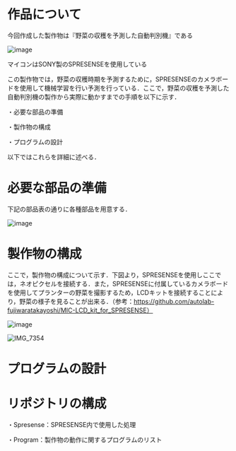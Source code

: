 # 作品について
今回作成した製作物は『野菜の収穫を予測した自動判別機』である

![image](https://github.com/Hoshino-coder/Book/assets/154045874/f4768797-0807-43c5-9eff-ff6afbdde5bf)

マイコンはSONY製のSPRESENSEを使用している

この製作物では，野菜の収穫時期を予測するために，SPRESENSEのカメラボードを使用して機械学習を行い予測を行っている．ここで，野菜の収穫を予測した自動判別機の製作から実際に動かすまでの手順を以下に示す．

・必要な部品の準備

・製作物の構成

・プログラムの設計

以下ではこれらを詳細に述べる．

# 必要な部品の準備

下記の部品表の通りに各種部品を用意する．

![image](https://github.com/Hoshino-coder/Book/assets/154045874/cb7c5430-51b0-4a4f-9bf9-a88c850782bb)

# 製作物の構成

ここで，製作物の構成について示す．下図より，SPRESENSEを使用しここでは，ネオピクセルを接続する．また，SPRESENSEに付属しているカメラボードを使用してプランターの野菜を撮影するため，LCDキットを接続することにより，野菜の様子を見ることが出来る．（参考：https://github.com/autolab-fujiwaratakayoshi/MIC-LCD_kit_for_SPRESENSE）

![image](https://github.com/Hoshino-coder/Book/assets/154045874/66e36f39-efe9-47d4-903d-999e55a0375f)

![IMG_7354](https://github.com/Hoshino-coder/Book/assets/154045874/f975193f-f003-4774-81bd-c9bf53e06008)

# プログラムの設計



# リポジトリの構成

・Spresense：SPRESENSE内で使用した処理

・Program：製作物の動作に関するプログラムのリスト
